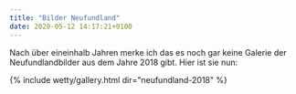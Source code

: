 ```yaml
---
title: "Bilder Neufundland"
date: 2020-05-12 14:17:21+0100
---
```

Nach über eineinhalb Jahren merke ich das es noch gar keine Galerie der Neufundlandbilder aus dem Jahre 2018 gibt. Hier ist sie nun:

<!--more-->

{% include wetty/gallery.html dir="neufundland-2018" %}

